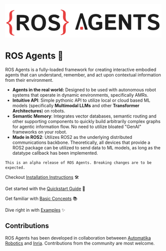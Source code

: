 ![Logo](_static/ROS_AGENTS_DARK.png)

# ROS Agents  🤖

ROS Agents is a fully-loaded framework for creating interactive embodied agents that can understand, remember, and act upon contextual information from their environment.

- **Agents in the real world:** Designed to be used with autonomous robot systems that operate in dynamic environments, specifically AMRs.
- **Intuitive API**: Simple pythonic API to utilize local or cloud based ML models (specifically **Multimodal LLMs** and other **Transformer Architectures**) on robots.
- **Semantic Memory**: Integrates vector databases, semantic routing and other supporting components to quickly build arbitrarily complex graphs for agentic information flow. No need to utilize bloated "GenAI" frameworks on your robot.
- **Made in ROS2**: Utilizes ROS2 as the underlying distributed communications backbone. Theoretically, all devices that provide a ROS2 package can be utilized to send data to ML models, as long as the datatype callback has been implemented.

```{note}
This is an alpha release of ROS Agents. Breaking changes are to be expected.
```

Checkout [Installation Instructions](installation.md) 🛠️

Get started with the [Quickstart Guide](quickstart.md) 🚀

Get familiar with [Basic Concepts](basics.md) 📚

Dive right in with [Examples](examples/index.md) ✨

## Contributions

ROS Agents has been developed in collaboration betweeen [Automatika Robotics](https://automatikarobotics.com/) and [Inria](https://inria.fr/). Contributions from the community are most welcome.

